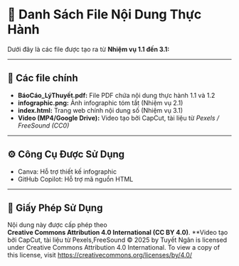 # 🧾 Danh Sách File Nội Dung Thực Hành

Dưới đây là các file được tạo ra từ **Nhiệm vụ 1.1 đến 3.1:**

---

## 📄 Các file chính
- **BáoCáo_LýThuyết.pdf:** File PDF chứa nội dung thực hành 1.1 và 1.2  
- **infographic.png:** Ảnh infographic tóm tắt (Nhiệm vụ 2.1)  
- **index.html:** Trang web chính nội dung số (Nhiệm vụ 3.1)  
- **Video (MP4/Google Drive):** Video tạo bởi CapCut, tài liệu từ *Pexels / FreeSound (CC0)*  

---

## ⚙️ Công Cụ Được Sử Dụng
- Canva: Hỗ trợ thiết kế infographic  
- GitHub Copilot: Hỗ trợ mã nguồn HTML  

---

## 📜 Giấy Phép Sử Dụng
Nội dung này được cấp phép theo  
**Creative Commons Attribution 4.0 International (CC BY 4.0)**.
**Video tạo bởi CapCut, tài liệu từ Pexels,FreeSound  © 2025 by Tuyết Ngân is licensed under Creative Commons Attribution 4.0 International. To view a copy of this license, visit https://creativecommons.org/licenses/by/4.0/
